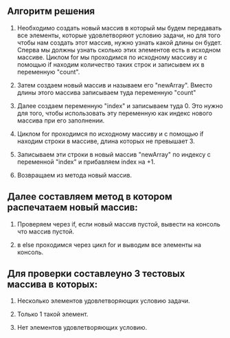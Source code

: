 ## Алгоритм решения

1. Необходимо создать новый массив в который мы будем передавать все элементы, которые удовлетворяют условию задачи, но для того чтобы нам создать этот массив, нужно узнать какой длины он будет. Сперва мы должны узнать сколько этих элементов есть в исходном массиве. Циклом for мы проходимся по исходному массиву и c помощью if находим количество таких строк и записывем их в переменную "count".

2. Затем создаем новый массив и называем его "newArray". Вместо длины этого массива записываем туда переменную "count"

3. Далее создаем переменную "index" и записываем туда 0. Это нужно для того, чтобы использовать эту переменную как индекс нового массива при его заполнении.

4. Циклом for проходимся по исходному массиву и с помощью if находим строки в массиве, длина которых не превышает 3.

5. Записываем эти строки в новый массив "newArray" по индексу с переменной "index" и прибавляем index на +1.

6. Возвращаем из метода новый массив.

## Далее составляем метод в котором распечатаем новый массив:

1. Проверяем через if, если новый массив пустой, вывести на консоль что массив пустой.

2. в else проходимся через цикл for и выводим все элементы на консоль.

## Для проверки составлеyно 3 тестовых массива в которых:

1.  Несколько элементов удовлетворяющих условию задачи.

2. Только 1 такой элемент.

3. Нет элементов удовлетворяющих условию.